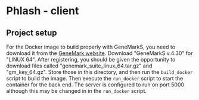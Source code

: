 # Phlash - client

## Project setup
For the Docker image to build properly with GeneMarkS, you need to download it from the [GeneMark website](http://topaz.gatech.edu/GeneMark/license_download.cgi).
Download "GeneMarkS v.4.30" for "LINUX 64".
After registering, you should be given the opportunity to download files called "genemark_suite_linux_64.tar.gz" and "gm_key_64.gz".
Store those in this directory, and then run the `build_docker` script to build the image.
Then execute the `run_docker` script to start the container for the back end.
The server is configured to run on port 5000 although this may be changed in in the `run_docker` script.
